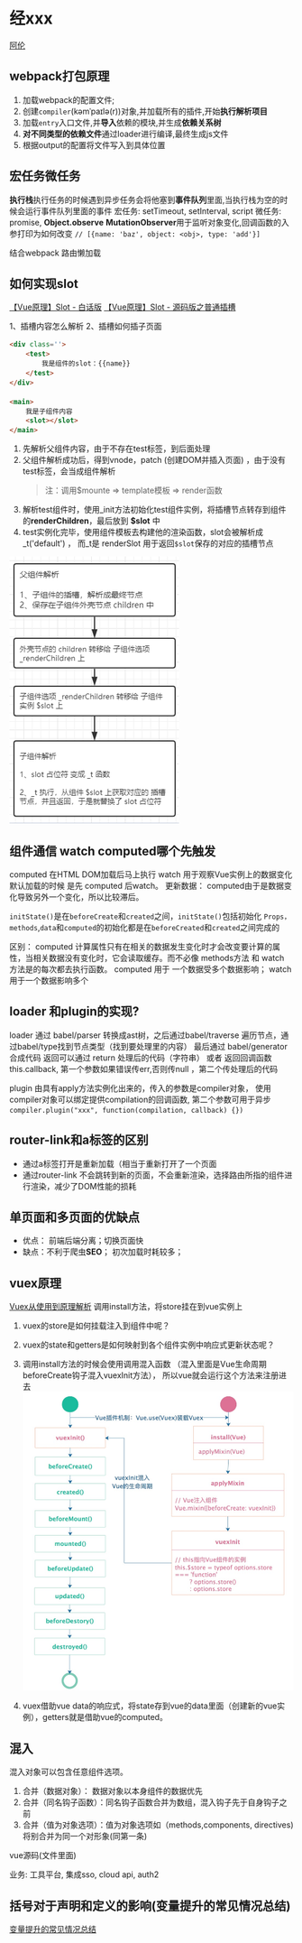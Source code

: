 # 经xxx

[阿伦](https://blog.csdn.net/qq_36620428)

## webpack打包原理

1. 加载webpack的配置文件;
2. 创建`compiler`(kəmˈpaɪlə(r))对象,并加载所有的插件,开始**执行解析项目**
3. 加载`entry`入口文件,并**导入**依赖的模块,并生成**依赖关系树**
4. **对不同类型的依赖文件**通过loader进行编译,最终生成js文件
5. 根据output的配置将文件写入到具体位置

## 宏任务微任务

**执行栈**执行任务的时候遇到异步任务会将他塞到**事件队列**里面,当执行栈为空的时候会运行事件队列里面的事件
宏任务: setTimeout, setInterval, script
微任务: promise, **Object.observe**  **MutationObserver**用于监听对象变化,回调函数的入参打印为如何改变 `// [{name: 'baz', object: <obj>, type: 'add'}]`

结合webpack 路由懒加载

## 如何实现slot

[【Vue原理】Slot - 白话版](https://zhuanlan.zhihu.com/p/57427566)
[【Vue原理】Slot - 源码版之普通插槽](https://zhuanlan.zhihu.com/p/57570713)

1、插槽内容怎么解析
2、插槽如何插子页面

```html
<div class=''>
    <test>
        我是组件的slot：{{name}}
    </test>
</div>

<main>
    我是子组件内容
    <slot></slot>
</main>
```

1. 先解析父组件内容，由于不存在test标签，到后面处理
2. 父组件解析成功后，得到vnode，patch (创建DOM并插入页面) ，由于没有test标签，会当成组件解析
    > 注：调用$mounte => template模板 => render函数
3. 解析test组件时，使用_init方法初始化test组件实例，将插槽节点转存到组件的**renderChildren**，最后放到 **$slot** 中
4. test实例化完毕，使用组件模板去构建他的渲染函数，slot会被解析成 _t('default') ， 而_t是 renderSlot 用于返回`$slot`保存的对应的插槽节点

![slot解析](slot解析.png)

## 组件通信 watch computed哪个先触发

computed 在HTML DOM加载后马上执行
watch 用于观察Vue实例上的数据变化
默认加载的时候 是先 computed 后watch。 更新数据： computed由于是数据变化导致另外一个变化，所以比较滞后。

`initState()`是在`beforeCreate`和`created`之间，`initState()`包括初始化 `Props，methods`,`data`和`computed`的初始化都是在`beforeCreated`和`created`之间完成的

区别： computed 计算属性只有在相关的数据发生变化时才会改变要计算的属性，当相关数据没有变化时，它会读取缓存。而不必像 methods方法 和 watch 方法是的每次都去执行函数。
computed 用于 一个数据受多个数据影响； watch 用于一个数据影响多个

## loader 和plugin的实现?

loader 通过 babel/parser 转换成ast树，之后通过babel/traverse 遍历节点，通过babel/type找到节点类型（找到要处理里的内容） 最后通过 babel/generator 合成代码
返回可以通过 return 处理后的代码（字符串）  或者 返回回调函数 this.callback, 第一个参数如果错误传err,否则传null ，第二个传处理后的代码

plugin 由具有apply方法实例化出来的，传入的参数是compiler对象， 使用compiler对象可以绑定提供compilation的回调函数, 第二个参数可用于异步
`compiler.plugin("xxx", function(compilation, callback) {})`

## router-link和a标签的区别

* 通过a标签打开是重新加载（相当于重新打开了一个页面
* 通过router-link 不会跳转到新的页面，不会重新渲染，选择路由所指的组件进行渲染，减少了DOM性能的损耗

## 单页面和多页面的优缺点

* 优点： 前端后端分离；切换页面快
* 缺点：不利于爬虫**SEO**； 初次加载时耗较多；

## vuex原理

[Vuex从使用到原理解析](https://zhuanlan.zhihu.com/p/78981485)
调用install方法，将store挂在到vue实例上

1. vuex的store是如何挂载注入到组件中呢？
2. vuex的state和getters是如何映射到各个组件实例中响应式更新状态呢？

1. 调用install方法的时候会使用调用混入函数 （混入里面是Vue生命周期beforeCreate钩子混入vuexInit方法）， 所以vue就会运行这个方法来注册进去
    ![vuex混入](vuex混入.jpg)
2. vuex借助vue data的响应式，将state存到vue的data里面（创建新的vue实例），getters就是借助vue的computed。

## 混入

混入对象可以包含任意组件选项。

1. 合并（数据对象）： 数据对象以本身组件的数据优先
2. 合并（同名钩子函数）：同名钩子函数合并为数组，混入钩子先于自身钩子之前
3. 合并（值为对象选项）：值为对象选项如（methods,components, directives) 将别合并为同一个对形象(同第一条)

vue源码(文件里面)

业务: 工具平台, 集成sso, cloud api, auth2

## 括号对于声明和定义的影响(变量提升的常见情况总结)

[变量提升的常见情况总结](https://zhuanlan.zhihu.com/p/258628325)